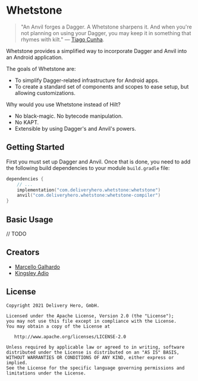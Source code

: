 # Whetstone

> "An Anvil forges a Dagger. A Whetstone sharpens it. And when you're not planning on using your Dagger, you may keep it in something that rhymes with kilt." — [Tiago Cunha](https://github.com/laggedHero).

Whetstone provides a simplified way to incorporate Dagger and Anvil into an Android application.

The goals of Whetstone are:
- To simplify Dagger-related infrastructure for Android apps.
- To create a standard set of components and scopes to ease setup, but allowing customizations.

Why would you use Whetstone instead of Hilt?
- No black-magic. No bytecode manipulation.
- No KAPT.
- Extensible by using Dagger's and Anvil's powers.

## Getting Started

First you must set up Dagger and Anvil. Once that is done, you need to add the following build dependencies to your module `build.gradle` file:

```kotlin
dependencies {
    // ...
    implementation("com.deliveryhero.whetstone:whetstone")
    anvil("com.deliveryhero.whetstone:whetstone-compiler")
}
```

## Basic Usage

// TODO

## Creators
- [Marcello Galhardo](http://github.com/marcellogalhardo)
- [Kingsley Adio](https://github.com/kingsleyadio)

## License
```
Copyright 2021 Delivery Hero, GmbH.

Licensed under the Apache License, Version 2.0 (the "License");
you may not use this file except in compliance with the License.
You may obtain a copy of the License at

   http://www.apache.org/licenses/LICENSE-2.0

Unless required by applicable law or agreed to in writing, software
distributed under the License is distributed on an "AS IS" BASIS,
WITHOUT WARRANTIES OR CONDITIONS OF ANY KIND, either express or implied.
See the License for the specific language governing permissions and
limitations under the License.
```